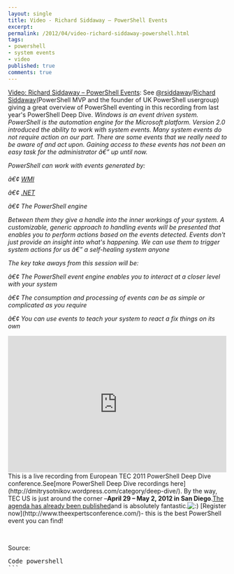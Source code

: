 ```yaml
---
layout: single
title: Video - Richard Siddaway – PowerShell Events
excerpt: 
permalink: /2012/04/video-richard-siddaway-powershell.html
tags: 
- powershell
- system events
- video
published: true
comments: true
---
```

[Video: Richard Siddaway – PowerShell Events](http://feedproxy.google.com/%7Er/DmitrysPowerblog/%7E3/yl173LZfqRo/): 
See [@rsiddaway](https://twitter.com/#%21/rsiddaway)/[Richard Siddaway](http://richardspowershellblog.wordpress.com/)(PowerShell MVP and the founder of UK PowerShell usergroup) giving a great overview of PowerShell eventing in this recording from last year's PowerShell Deep Dive.
<i>Windows is an event driven system. PowerShell is the automation engine for the Microsoft platform. Version 2.0 introduced the ability to work with system events. Many system events do not require action on our part. There are some events that we really need to be aware of and act upon. Gaining access to these events has not been an easy task for the administrator â€” up until now.</i>

<i></i>
<i>PowerShell can work with events generated by:</i>

<i>â€¢ <a href="http://en.wikipedia.org/wiki/Windows_Management_Instrumentation" rel="wikipedia" title="Windows Management Instrumentation">WMI</a></i>

<i>â€¢ <a href="http://msdn.microsoft.com/netframework" rel="homepage" title=".NET Framework">.NET</a></i>

<i>â€¢ The PowerShell engine</i>

<i></i>
<i>Between them they give a handle into the inner workings of your system. A customizable, generic approach to handling events will be presented that enables you to perform actions based on the events detected. Events don't just provide an insight into what's happening. We can use them to trigger system actions for us â€” a self-healing system anyone</i>

<i></i>
<i>The key take aways from this session will be:</i>

<i>â€¢ The PowerShell event engine enables you to interact at a closer level with your system</i>

<i>â€¢ The consumption and processing of events can be as simple or complicated as you require</i>

<i>â€¢ You can use events to teach your system to react a fix things on its own</i>
<iframe frameborder="0" height="312" src="http://www.youtube.com/embed/oeiqUGupuOo?version=3&amp;rel=1&amp;fs=1&amp;showsearch=0&amp;showinfo=1&amp;iv_load_policy=1&amp;wmode=transparent" width="500"></iframe>
This is a live recording from European TEC 2011 PowerShell Deep Dive conference.See[more PowerShell Deep Dive recordings here](http://dmitrysotnikov.wordpress.com/category/deep-dive/).
By the way, TEC US is just around the corner –<b>April 29 – May 2, 2012 in San Diego</b>.<a href="http://www.theexpertsconference.com/us/2012/powershell-deep-dive/agenda/" title="Agenda for PowerShell Deep Dive - US 2012 - The Experts Conference">The agenda has already been published</a>and is absolutely fantastic.<img alt=":)" src="{{ site.url }}/images/2012/20120402_Video_Richard_Siddaway_%c3%a2%e2%82%ac%e2%80%9c_PowerShell_Events/icon_smile__506291975__-15x15.gif?m=1336659725g" />
[Register now](http://www.theexpertsconference.com/)- this is the best PowerShell event you can find!

<a href="http://feeds.wordpress.com/1.0/gocomments/dmitrysotnikov.wordpress.com/2435/" rel="nofollow"><img alt="" border="0" src="http://feeds.wordpress.com/1.0/comments/dmitrysotnikov.wordpress.com/2435/" /></a> <a href="http://feeds.wordpress.com/1.0/godelicious/dmitrysotnikov.wordpress.com/2435/" rel="nofollow"><img alt="" border="0" src="http://feeds.wordpress.com/1.0/delicious/dmitrysotnikov.wordpress.com/2435/" /></a> <a href="http://feeds.wordpress.com/1.0/gofacebook/dmitrysotnikov.wordpress.com/2435/" rel="nofollow"><img alt="" border="0" src="http://feeds.wordpress.com/1.0/facebook/dmitrysotnikov.wordpress.com/2435/" /></a> <a href="http://feeds.wordpress.com/1.0/gotwitter/dmitrysotnikov.wordpress.com/2435/" rel="nofollow"><img alt="" border="0" src="http://feeds.wordpress.com/1.0/twitter/dmitrysotnikov.wordpress.com/2435/" /></a> <a href="http://feeds.wordpress.com/1.0/gostumble/dmitrysotnikov.wordpress.com/2435/" rel="nofollow"><img alt="" border="0" src="http://feeds.wordpress.com/1.0/stumble/dmitrysotnikov.wordpress.com/2435/" /></a> <a href="http://feeds.wordpress.com/1.0/godigg/dmitrysotnikov.wordpress.com/2435/" rel="nofollow"><img alt="" border="0" src="http://feeds.wordpress.com/1.0/digg/dmitrysotnikov.wordpress.com/2435/" /></a> <a href="http://feeds.wordpress.com/1.0/goreddit/dmitrysotnikov.wordpress.com/2435/" rel="nofollow"><img alt="" border="0" src="http://feeds.wordpress.com/1.0/reddit/dmitrysotnikov.wordpress.com/2435/" /></a> <img alt="" border="0" height="1" src="{{ site.url }}/images/2012/20120402_Video_Richard_Siddaway_%c3%a2%e2%82%ac%e2%80%9c_PowerShell_Events/b__1010110472__-1x1.gif?host=dmitrysotnikov.wordpress.com&amp;blog=867377&amp;post=2435&amp;subd=dmitrysotnikov&amp;ref=&amp;feed=1" width="1" />

Source:
<pre class="brush: powershell; ruler: true; first-line: 1;gutter: true;">Code powershell
```

